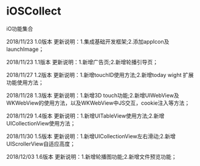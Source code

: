 # iOSCollect
iO功能集合

2018/11/23  1.0版本
更新说明：1.集成基础开发框架;2.添加appIcon及launchImage；
          
2018/11/23  1.1版本
更新说明：1.新增广告页;2.新增轮播引导页；

2018/11/27  1.2版本
更新说明：1.新增touchID使用方法;2.新增today wight 扩展功能使用方法；

2018/11/28  1.3版本
更新说明：1.新增3D touch功能;2.新增UIWebView及WKWebView的使用方法，以及WKWebView中JS交互，cookie注入等方法；

2018/11/29  1.4版本
更新说明：1.新增UITableView使用方法;2.新增UICollectionView使用方法；

2018/11/30  1.5版本
更新说明：1.新增UICollectionView左右滑动;2.新增UIScrollerView自适应高度；

2018/12/03  1.6版本
更新说明：1.新增轮播图功能;2.新增文件预览功能；
